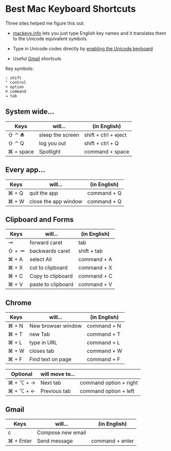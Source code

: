 Best Mac Keyboard Shortcuts
===========================
Three sites helped me figure this out:

* [mackeys.info][1] lets you just type English key names and it
  translates them to the Unicode equivalent symbols.

* Type in Unicode codes directly by [enabling the Unicode keyboard][2]

* Useful [Gmail][3] shortcuts 

Key symbols:

	⇧ shift
	⌃ control 
	⌥ option 
	⌘ command 
	⇥ tab

System wide...
--------------

|Keys    | will...             | (in English)          |
|--------|---------------------|-----------------------|
| ⇧ ⌃ ⏏  | sleep the screen    | shift + ctrl + eject  |
| ⇧ ⌃ Q  | log you out         | shift + ctrl + Q      |
| ⌘ + space  | Spotlight       | command + space       |


Every app...
------------

|Keys    | will...              | (in English)          |
|--------|----------------------|-----------------------|
| ⌘ + Q  | quit the app         | command + Q           |
| ⌘ + W  | close the app window | command + Q           |


Clipboard and Forms
-------------------

|Keys    | will...             | (in English)          |
|--------|---------------------|-----------------------|
| ⇥      | forward caret       | tab                   |
| ⇧ + ⇥  | backwards caret     | shift + tab           |
| ⌘ + A  | select All          | command + A           |
| ⌘ + X  | cut to clipboard    | command + X           |
| ⌘ + C  | Copy to clipboard   | command + C           |
| ⌘ + V  | paste to clipboard  | command + V           |


Chrome
------

|Keys    | will...              | (in English)          |
|--------|----------------------|-----------------------|
| ⌘ + N  | New browser window   | command + N           |
| ⌘ + T  | new Tab              | command + T           |
| ⌘ + L  | type in URL          | command + L           |
| ⌘ + W  | closes tab           | command + W           |
| ⌘ + F  | Find text on page    | command + F           |

| Optional  | will move to...   |                        |
|-----------|-------------------|------------------------|
| ⌘ + ⌥ + → | Next tab          | command option + right |
| ⌘ + ⌥ + ← | Previous tab      | command option + left  |


Gmail
------

|Keys       | will...              | (in English)     |
|-----------|----------------------|------------------|
| c         | Compose new email    |                  |
| ⌘ + Enter | Send message         | command + enter  |



[1]: http://mackeys.info 
[2]: http://apple.stackexchange.com/questions/4074/what-do-i-type-to-produce-the-command-symbol-in-mac-os-x
[3]: https://support.google.com/mail/answer/6594?hl=en
